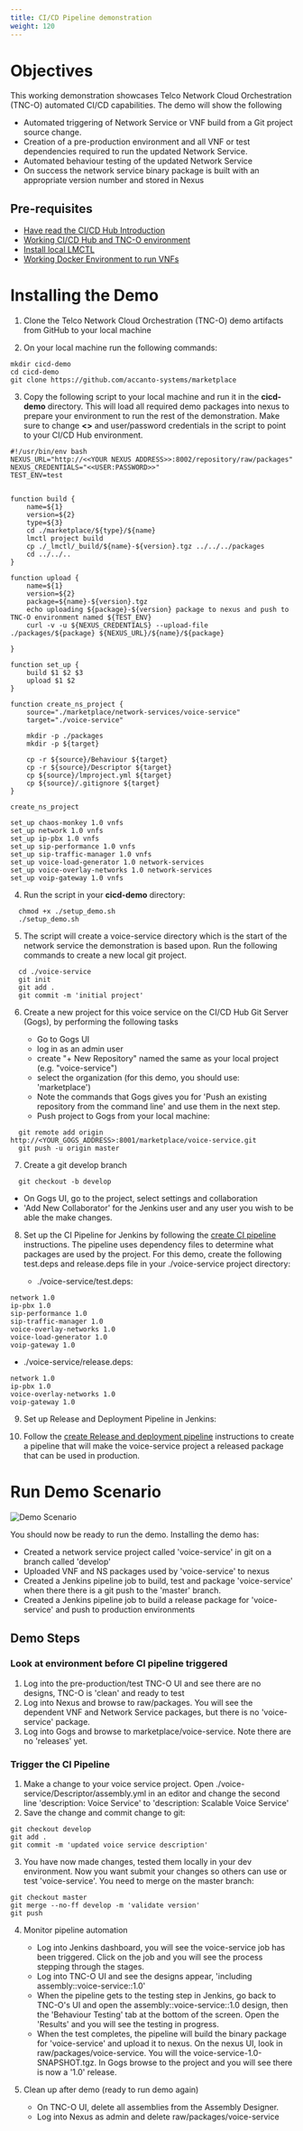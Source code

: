 ```yaml
---
title: CI/CD Pipeline demonstration
weight: 120
---
```


# Objectives

This working demonstration showcases Telco Network Cloud Orchestration (TNC-O) automated CI/CD capabilities. The demo will show the following

- Automated triggering of Network Service or VNF build from a Git project source change.
- Creation of a pre-production environment and all VNF or test dependencies required to run the updated Network Service.
- Automated behaviour testing of the updated Network Service
- On success the network service binary package is built with an appropriate version number and stored in Nexus

## Pre-requisites

- [Have read the CI/CD Hub Introduction](/user-guides/cicd/introduction)
- [Working CI/CD Hub and TNC-O environment](/installation/installation/)
- [Install local LMCTL](/reference/lmctl)
- [Working Docker Environment to run VNFs](https://github.com/accanto-systems/docker-environment)

# Installing the Demo

1. Clone the Telco Network Cloud Orchestration (TNC-O) demo artifacts from GitHub to your local machine

2. On your local machine run the following commands:

```
mkdir cicd-demo
cd cicd-demo
git clone https://github.com/accanto-systems/marketplace
```

3. Copy the following script to your local machine and run it in the **cicd-demo** directory. This will load all required demo packages into nexus to prepare your environment to run the rest of the demonstration. Make sure to change **<<YOUR NEXUS ADDRESS>>** and user/password credentials in the script to point to your CI/CD Hub environment.

```
#!/usr/bin/env bash
NEXUS_URL="http://<<YOUR NEXUS ADDRESS>>:8002/repository/raw/packages"
NEXUS_CREDENTIALS="<<USER:PASSWORD>>"
TEST_ENV=test


function build {
	name=${1}
	version=${2}
	type=${3}
	cd ./marketplace/${type}/${name}
	lmctl project build
	cp ./_lmctl/_build/${name}-${version}.tgz ../../../packages
	cd ../../..
}

function upload {
	name=${1}
	version=${2}
	package=${name}-${version}.tgz
	echo uploading ${package}-${version} package to nexus and push to TNC-O environment named ${TEST_ENV}
	curl -v -u ${NEXUS_CREDENTIALS} --upload-file ./packages/${package} ${NEXUS_URL}/${name}/${package}

}

function set_up {
	build $1 $2 $3
	upload $1 $2
}

function create_ns_project {
	source="./marketplace/network-services/voice-service"
	target="./voice-service"

	mkdir -p ./packages
	mkdir -p ${target}

	cp -r ${source}/Behaviour ${target}
	cp -r ${source}/Descriptor ${target}
	cp ${source}/lmproject.yml ${target}
	cp ${source}/.gitignore ${target}
}

create_ns_project

set_up chaos-monkey 1.0 vnfs
set_up network 1.0 vnfs
set_up ip-pbx 1.0 vnfs
set_up sip-performance 1.0 vnfs
set_up sip-traffic-manager 1.0 vnfs
set_up voice-load-generator 1.0 network-services
set_up voice-overlay-networks 1.0 network-services
set_up voip-gateway 1.0 vnfs

```

4. Run the script in your **cicd-demo** directory:

```
  chmod +x ./setup_demo.sh
  ./setup_demo.sh
```

5. The script will create a voice-service directory which is the start of the network service the demonstration is based upon. Run the following commands to create a new local git project.

```
  cd ./voice-service
  git init
  git add .
  git commit -m 'initial project'
```

6. Create a new project for this voice service on the CI/CD Hub Git Server (Gogs), by performing the following tasks

   - Go to Gogs UI
   - log in as an admin user
   - create "+ New Repository" named the same as your local project (e.g. "voice-service")
   - select the organization (for this demo, you should use: 'marketplace')
   - Note the commands that Gogs gives you for 'Push an existing repository from the command line' and use them in the next step.
   - Push project to Gogs from your local machine:

```
  git remote add origin http://<YOUR_GOGS_ADDRESS>:8001/marketplace/voice-service.git
  git push -u origin master
```

7. Create a git develop branch

```
  git checkout -b develop
```
   - On Gogs UI, go to the project, select settings and collaboration
   - 'Add New Collaborator' for the Jenkins user and any user you wish to be able the make changes.

8. Set up the CI Pipeline for Jenkins by following the [create CI pipeline](/user-guides/cicd/pipeline/create-ci-pipeline) instructions. The pipeline uses dependency files to determine what packages are used by the project. For this demo, create the following test.deps and release.deps file in your ./voice-service project directory:

   - ./voice-service/test.deps:
```
network 1.0
ip-pbx 1.0
sip-performance 1.0
sip-traffic-manager 1.0
voice-overlay-networks 1.0
voice-load-generator 1.0
voip-gateway 1.0
```
   - ./voice-service/release.deps:
```
network 1.0
ip-pbx 1.0
voice-overlay-networks 1.0
voip-gateway 1.0
```

9. Set up Release and Deployment Pipeline in Jenkins:

10. Follow the [create Release and deployment pipeline](/user-guides/cicd/pipeline/create-release-pipeline) instructions to create a pipeline that will make the voice-service project a released package that can be used in production.

# Run Demo Scenario

![Demo Scenario](/images/demos/cicd/scenario.png "Demo scenario")

You should now be ready to run the demo. Installing the demo has:

- Created a network service project called 'voice-service' in git on a branch called 'develop'
- Uploaded VNF and NS packages used by 'voice-service' to nexus
- Created a Jenkins pipeline job to build, test and package 'voice-service' when there there is a git push to the 'master' branch.
- Created a Jenkins pipeline job to build a release package for 'voice-service' and push to production environments

## Demo Steps

### Look at environment before CI pipeline triggered

1. Log into the pre-production/test TNC-O UI and see there are no designs, TNC-O is 'clean' and ready to test
2. Log into Nexus and browse to raw/packages. You will see the dependent VNF and Network Service packages, but there is no 'voice-service' package.
3. Log into Gogs and browse to marketplace/voice-service. Note there are no 'releases' yet.

### Trigger the CI Pipeline

1. Make a change to your voice service project. Open ./voice-service/Descriptor/assembly.yml in an editor and change the second line 'description: Voice Service' to 'description: Scalable Voice Service'
2. Save the change and commit change to git:

```
git checkout develop
git add .
git commit -m 'updated voice service description'
```

3. You have now made changes, tested them locally in your dev environment. Now you want submit your changes so others can use or test 'voice-service'. You need to merge on the master branch:

```
git checkout master
git merge --no-ff develop -m 'validate version'
git push
```

4. Monitor pipeline automation
	- Log into Jenkins dashboard, you will see the voice-service job has been triggered. Click on the job and you will see the process stepping through the stages.
	- Log into TNC-O UI and see the designs appear, 'including assembly::voice-service::1.0'
	- When the pipeline gets to the testing step in Jenkins, go back to TNC-O's UI and open the assembly::voice-service::1.0 design, then the 'Behaviour Testing' tab at the bottom of the screen. Open the 'Results' and you will see the testing in progress.
	- When the test completes, the pipeline will build the binary package for 'voice-service' and upload it to nexus. On the nexus UI, look in raw/packages/voice-service. You will the voice-service-1.0-SNAPSHOT.tgz. In Gogs browse to the project and you will see there is now a '1.0' release.

5. Clean up after demo (ready to run demo again)
	- On TNC-O UI, delete all assemblies from the Assembly Designer.
	- Log into Nexus as admin and delete raw/packages/voice-service
